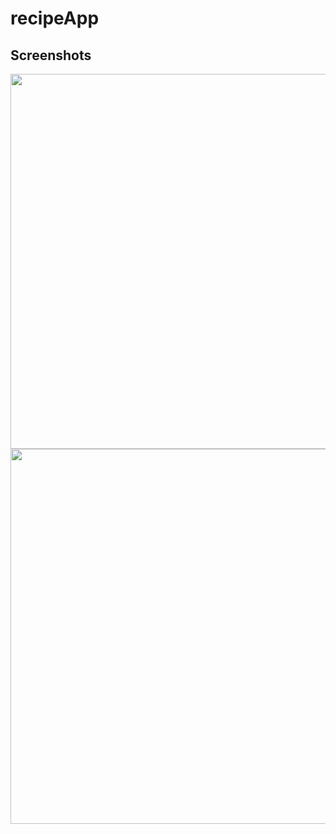 # recipeApp

## Screenshots

<img src="https://github.com/nazlicancay/recipeFinder/blob/main/RecipeFinder/app_img1.png" width="1000" height="600">

<img src="https://github.com/nazlicancay/recipeFinder/blob/main/RecipeFinder/App_img2.png" width="1000" height="600">
